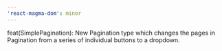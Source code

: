 ```yaml
---
'react-magma-dom': minor
---
```


feat(SimplePagination): New Pagination type which changes the pages in Pagination from a series of individual buttons to a dropdown.
